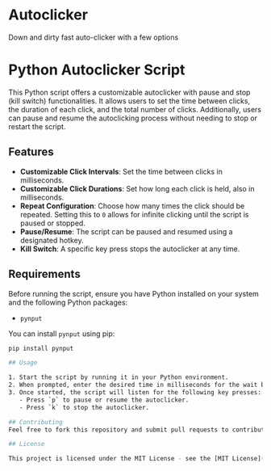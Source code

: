 # Autoclicker
Down and dirty fast auto-clicker with a few options

# Python Autoclicker Script

This Python script offers a customizable autoclicker with pause and stop (kill switch) functionalities. It allows users to set the time between clicks, the duration of each click, and the total number of clicks. Additionally, users can pause and resume the autoclicking process without needing to stop or restart the script.

## Features

- **Customizable Click Intervals**: Set the time between clicks in milliseconds.
- **Customizable Click Durations**: Set how long each click is held, also in milliseconds.
- **Repeat Configuration**: Choose how many times the click should be repeated. Setting this to `0` allows for infinite clicking until the script is paused or stopped.
- **Pause/Resume**: The script can be paused and resumed using a designated hotkey.
- **Kill Switch**: A specific key press stops the autoclicker at any time.

## Requirements

Before running the script, ensure you have Python installed on your system and the following Python packages:

- `pynput`

You can install `pynput` using pip:

```bash
pip install pynput

## Usage

1. Start the script by running it in your Python environment.
2. When prompted, enter the desired time in milliseconds for the wait between clicks, the duration of each click, and the total number of repeats.
3. Once started, the script will listen for the following key presses:
   - Press `p` to pause or resume the autoclicker.
   - Press `k` to stop the autoclicker.

## Contributing
Feel free to fork this repository and submit pull requests to contribute to this project. For major changes, please open an issue first to discuss what you would like to change.

## License

This project is licensed under the MIT License - see the [MIT License](https://opensource.org/licenses/MIT) page for details.
